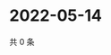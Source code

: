 # 2022-05-14

共 0 条

<!-- BEGIN WEIBO -->
<!-- 最后更新时间 Sat May 14 2022 19:01:06 GMT+0800 (China Standard Time) -->

<!-- END WEIBO -->
